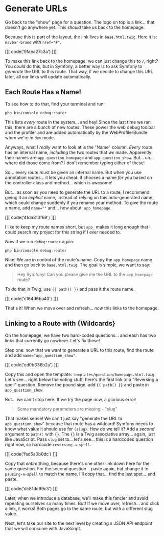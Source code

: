 # Generate URLs

Go back to the "show" page for a question. The logo on top is a link... that doesn't
go anywhere yet. This *should* take us back to the homepage.

Because this is part of the layout, the link lives in `base.html.twig`. Here it is:
`navbar-brand` with `href="#"`. 

[[[ code('9faea27c3a') ]]]

To make this link back to the homepage, we can just change this to `/`, right? 
You *could* do this, but in Symfony, a better way is to ask Symfony to *generate* 
the URL to this route. That way, if we decide to change this URL later, all our 
links will update automatically.

## Each Route Has a Name!

To see how to do that, find your terminal and run:

```terminal
php bin/console debug:router
```

This lists *every* route in the system... and hey! Since the last time we ran this,
there are a *bunch* of new routes. These power the web debug toolbar and the
profiler and are added automatically by the WebProfilerBundle when we're in `dev`
mode.

Anyways, what I *really* want to look at is the "Name" column. *Every* route has
an internal name, *including* the two routes that *we* made. Apparently their
names are `app_question_homepage` and `app_question_show`. But... uh... where
did those come from? I don't remember typing either of these!

So... every route *must* be given an internal name. But when you use annotation
routes... it lets you cheat: it chooses a name *for* you based on the controller
class and method... which is awesome!

But... as soon as you need to generate the URL to a route, I recommend giving it
an *explicit* name, instead of relying on this auto-generated name, which could
change suddenly if you rename your method. To give the route a name, add `name=""`
and... how about: `app_homepage`.

[[[ code('41da313f69') ]]]

I like to keep my route names short, but `app_` makes it long enough that I
could search my project for this string if I ever needed to.

*Now* if we run `debug:router` again:

```terminal-silent
php bin/console debug:router
```

Nice! We are in control of the route's name. Copy the `app_homepage` name and
then go back to `base.html.twig`. The goal is simple, we want to say:

> Hey Symfony! Can you please give me the URL to the `app_homepage` route?

To do that in Twig, use `{{ path() }}` and pass it the route name.

[[[ code('c164d6ba40') ]]]

That's it! When we move over and refresh... *now* this links to the homepage.

## Linking to a Route with {Wildcards}

On the homepage, we have two hard-coded questions... and each has two links that
currently go nowhere. Let's fix these!

Step one: now that we want to generate a URL to this route, find the route and add
`name="app_question_show"`.

[[[ code('ed0b336b2a') ]]]

Copy this and open the template: `templates/question/homepage.html.twig`.
Let's see... right below the voting stuff, here's the first link to a
"Reversing a spell" question. Remove the pound sign, add `{{ path() }}` and paste
in `app_question_show`.

But... we can't stop here. If we try the page now, a glorious error!

> Some mandatory parameters are missing - "slug"

That makes sense! We can't just say "generate the URL to `app_question_show`"
because that route has a wildcard! Symfony needs to know what value it should use
for `{slug}`. How do we tell it? Add a *second* argument to `path()` with `{}`.
The `{}` is a Twig associative array... again, just like JavaScript. Pass `slug` set
to... let's see... this is a hardcoded question right now, so hardcode
`reversing-a-spell`.

[[[ code('fad5a0b0dc') ]]]

Copy that *entire* thing, because there's one other link down here for the same
question. For the second question... paste again, but change it to
`pausing-a-spell` to match the name. I'll copy that... find the last spot... and
paste.

[[[ code('dc81dc99c3') ]]]

Later, when we introduce a database, we'll make this fancier and avoid repeating
ourselves so many times. But! If we move over, refresh... and click a link, it
works! Both pages go to the same route, but with a different slug value.

Next, let's take our site to the next level by creating a JSON API endpoint that
we will consume with JavaScript.
